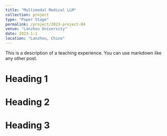 ```yaml
---
title: "Multimodal Medical LLM"
collection: project
type: "Paper Stage"
permalink: /project/2023-project-04
venue: "Lanzhou University"
date: 2023-1-1
location: "Lanzhou, China"
---
```


This is a description of a teaching experience. You can use markdown like any other post.

Heading 1
======

Heading 2
======

Heading 3
======
